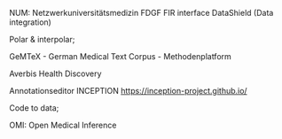 NUM: Netzwerkuniversitätsmedizin
FDGF
FIR interface
DataShield (Data integration)


Polar & interpolar; 

GeMTeX - German Medical Text Corpus - Methodenplatform

Averbis Health Discovery 

Annotationseditor INCEPTION
https://inception-project.github.io/

Code to data; 

OMI: Open Medical Inference

